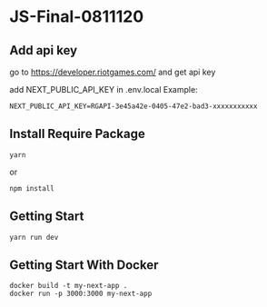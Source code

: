 # JS-Final-0811120

## Add api key

go to https://developer.riotgames.com/ and get api key

add NEXT_PUBLIC_API_KEY in .env.local
Example:

```
NEXT_PUBLIC_API_KEY=RGAPI-3e45a42e-0405-47e2-bad3-xxxxxxxxxxx
```

## Install Require Package

```
yarn
```

or

```
npm install
```

## Getting Start

```
yarn run dev
```

## Getting Start With Docker

```
docker build -t my-next-app .
docker run -p 3000:3000 my-next-app

```

